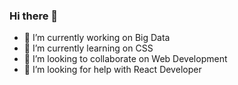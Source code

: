 ### Hi there 👋


- 🔭 I’m currently working on Big Data
- 🌱 I’m currently learning on CSS
- 👯 I’m looking to collaborate on  Web Development
- 🤔 I’m looking for help with React Developer


